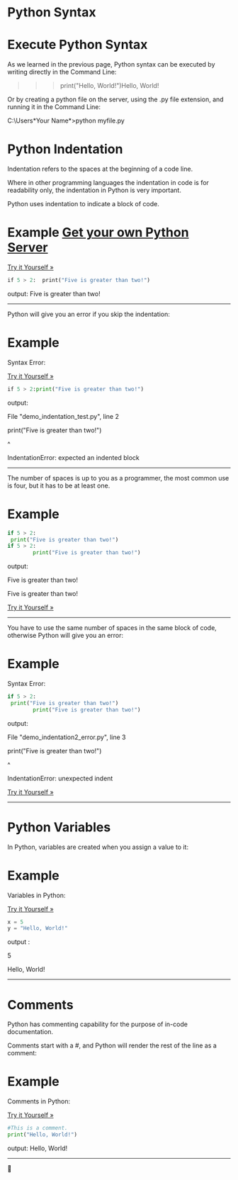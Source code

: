 # Python Syntax

# Execute Python Syntax

As we learned in the previous page, Python syntax can be executed by writing directly in the Command Line:

>>> print("Hello, World!")Hello, World!

Or by creating a python file on the server, using the .py file extension, and running it in the Command Line:

C:\Users\*Your Name*>python myfile.py

# Python Indentation

Indentation refers to the spaces at the beginning of a code line.

Where in other programming languages the indentation in code is for readability only, the indentation in Python is very important.

Python uses indentation to indicate a block of code.

# Example [Get your own Python Server](https://www.w3schools.com/python/python_server.asp)

[Try it Yourself »](https://www.w3schools.com/python/trypython.asp?filename=demo_indentation)

```python
if 5 > 2:  print("Five is greater than two!")
```

output:  Five is greater than two!

---

Python will give you an error if you skip the indentation:

# Example

Syntax Error:

[Try it Yourself »](https://www.w3schools.com/python/trypython.asp?filename=demo_indentation_test)

```python
if 5 > 2:print("Five is greater than two!")
```

output:

File "demo_indentation_test.py", line 2

print("Five is greater than two!")

^

IndentationError: expected an indented block

---

The number of spaces is up to you as a programmer, the most common use is four, but it has to be at least one.

# Example

```python
if 5 > 2:
 print("Five is greater than two!") 
if 5 > 2:
        print("Five is greater than two!") 
```

output: 

Five is greater than two!

Five is greater than two!

[Try it Yourself »](https://www.w3schools.com/python/trypython.asp?filename=demo_indentation2)

---

You have to use the same number of spaces in the same block of code, otherwise Python will give you an error:

# Example

Syntax Error:

```python
if 5 > 2:
 print("Five is greater than two!")
        print("Five is greater than two!")
```

output: 

File "demo_indentation2_error.py", line 3

print("Five is greater than two!")

^

IndentationError: unexpected indent

[Try it Yourself »](https://www.w3schools.com/python/trypython.asp?filename=demo_indentation2_error)

---

# Python Variables

In Python, variables are created when you assign a value to it:

# Example

Variables in Python:

[Try it Yourself »](https://www.w3schools.com/python/trypython.asp?filename=demo_syntax_variables)

```python
x = 5
y = "Hello, World!"
```

output :

5

Hello, World!

---

# Comments

Python has commenting capability for the purpose of in-code documentation.

Comments start with a #, and Python will render the rest of the line as a comment:

# Example

Comments in Python:

[Try it Yourself »](https://www.w3schools.com/python/trypython.asp?filename=demo_comment)

```python
#This is a comment.
print("Hello, World!")
```

output: Hello, World!

---

🐍